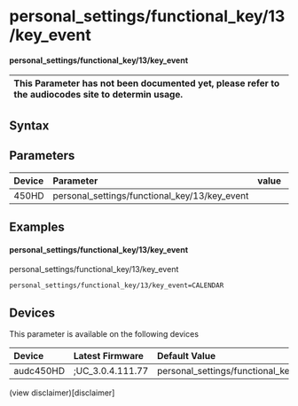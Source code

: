 ﻿---
description: personal_settings/functional_key/13/key_event
search: false
---

# personal_settings/functional_key/13/key_event

#### personal_settings/functional_key/13/key_event


| This Parameter has not been documented yet, please refer to the audiocodes site to determin usage.  | 
| :--- |

## Syntax

## Parameters
|Device|Parameter|value|Description|
|:---|:---|:---|:---|
| 450HD | personal_settings/functional_key/13/key_event |  |  |

## Examples
#### personal_settings/functional_key/13/key_event

personal_settings/functional_key/13/key_event

```
personal_settings/functional_key/13/key_event=CALENDAR
```

## Devices
This parameter is available on the following devices

| Device | Latest Firmware | Default Value |
|:---|:---|:---|
| audc450HD | ;UC_3.0.4.111.77 | personal_settings/functional_key/13/key_event=CALENDAR 

(view disclaimer)[disclaimer]
